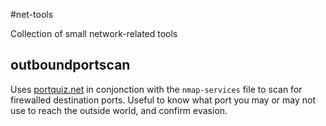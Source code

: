 #net-tools

Collection of small network-related tools

## outboundportscan

Uses [portquiz.net](http://portquiz.net) in conjonction with the `nmap-services` file to scan for firewalled destination ports. Useful to know what port you may or may not use to reach the outside world, and confirm evasion.

